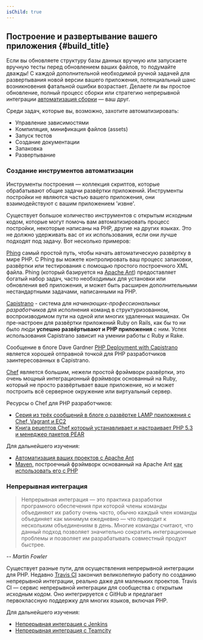```yaml
---
isChild: true
---
```


## Построение и развертывание вашего приложения {#build_title}

Если вы обновляете структуру базы данных вручную или запускаете вручную тесты перед обновлением ваших файлов, то подумайте дважды! С каждой дополнительной необходимой ручной задачей для развертывания новой версии вашего приложения, потенциальный шанс возникновения фатальной ошибки возрастает. Делаете ли вы простое обновление, полный процесс сборки или стратегию непрерывной интеграции [автоматизация сборки](http://ru.wikipedia.org/wiki/%D0%90%D0%B2%D1%82%D0%BE%D0%BC%D0%B0%D1%82%D0%B8%D0%B7%D0%B0%D1%86%D0%B8%D1%8F_%D1%81%D0%B1%D0%BE%D1%80%D0%BA%D0%B8) &mdash; ваш друг.

Среди задач, которые вы, возможно, захотите автоматизировать:

* Управление зависимостями
* Компиляция, минификация файлов (assets)
* Запуск тестов
* Создание документации
* Запаковка
* Развертывание


### Создание инструментов автоматизации

Инструменты построения &mdash; коллекция скриптов, которые обрабатывают общие задачи развёртки приложений. Инструменты постройки не являются частью вашего приложения, они взаимодействуют с вашим приложением 'извне'.

Существует большое количество инструментов с открытым исходным кодом, которые могут помочь вам автоматизировать процесс постройки, некоторые написаны на PHP, другие на других языках. Это не должно удерживать вас от их использования, если они лучше подходят под задачу. Вот несколько примеров:

[Phing](http://www.phing.info/) самый простой путь, чтобы начать автоматическую развёртку в мире PHP. С Phing вы можете контролировать ваш процесс запаковки, развёртки или тестирования с помощью простого построечного XML файла. Phing (который базируется на [Apache Ant](http://ant.apache.org/)) предоставляет богатый набор задач, часто необходимых для установки или обновления веб приложения, и может быть расширен дополнительными нестандартными задачами, написанными на PHP.

[Capistrano](https://github.com/capistrano/capistrano/wiki) - система для *начинающих-профессиональных разработчиков* для исполнения команд в структуризованном, воспроизводимом пути на одной или многих удаленных машинах. Он пре-настроен для развёртки приложений Ruby on Rails, как бы то ни было люди **успешно развёртывают и PHP приложения** с ним. Успех использования Capistrano зависит на умении работы с Ruby и Rake. 

Сообщение в блоге Dave Gardner [PHP Deployment with Capistrano](http://www.davegardner.me.uk/blog/2012/02/13/php-deployment-with-capistrano/) является хорошей отправной точкой для PHP разработчиков заинтересованных в Capistrano.

[Chef](http://www.opscode.com/chef/) является большим, нежели простой фрэймворк развёртки, это очень мощный интеграционный фрэймворк основанный на Ruby, который не просто развёртывает ваше приложение, но и может построить всё серверное окружение или виртуальный сервер.

Ресурсы о Chef для PHP разработчиков:

* [Серия из трёх сообщений в блоге о развёртке LAMP приложения с Chef, Vagrant и EC2](http://www.jasongrimes.org/2012/06/managing-lamp-environments-with-chef-vagrant-and-ec2-1-of-3/)
* [Книга рецептов Chef который устанавливает и настраивает PHP 5.3 и менеджер пакетов PEAR](https://github.com/opscode-cookbooks/php)

Для дальнейшего изучения:

* [Автоматизация ваших проектов с Apache Ant](http://net.tutsplus.com/tutorials/other/automate-your-projects-with-apache-ant/)
* [Maven](http://maven.apache.org/), построечный фрэймворк основанный на Apache Ant [как использовать его с PHP](http://www.php-maven.org/)

### Непрерывная интеграция

> Непрерывная интеграция &mdash; это практика разработки програмного обеспечения при которой члены команды объединяют их
> работу очень часто, обычно каждый член команды объединяет как минимум ежедневно &mdash; что приводит к нескольким
> объединениям в день. Многие команды считают, что данный подход позволяет значительно сократить интеграционные
> проблемы и позволяет им разрабатывать совместный продукт быстрее.

*-- Martin Fowler*

Существует разные пути, для осуществления непрерывной интеграции для PHP. Недавно [Travis CI](https://travis-ci.org/) закончил великолепную работу по созданию непрерывной интеграции, реально даже для маленьких проектов. Travis CI &mdash; сервис непрерывной интеграции для сообщества с открытым исходным кодом. Оно интегрируется с GitHub и предлагает первоклассную поддержку для многих языков, включая PHP.

Для дальнейшего изучения:

* [Непрерывная интеграция с Jenkins](http://jenkins-ci.org/)
* [Непрерывная интеграция с Teamcity](http://www.jetbrains.com/teamcity/)
